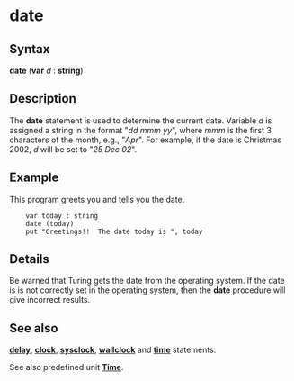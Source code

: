 
# date

## Syntax
**date** (**var** _d_ : **string**)

## Description
The **date** statement is used to determine the current date. Variable _d_ is assigned a string in the format "_dd mmm yy_", where _mmm_ is the first 3 characters of the month, e.g., "_Apr_". For example, if the date is Christmas 2002, _d_ will be set to "_25 Dec 02_".


## Example
This program greets you and tells you the date.

        var today : string
        date (today)
        put "Greetings!!  The date today is ", today
## Details
Be warned that Turing gets the date from the operating system. If the date is is not correctly set in the operating system, then the **date** procedure will give incorrect results.


## See also
**[delay](delay.html)**, **[clock](clock.html)**, **[sysclock](sysclock.html)**, **[wallclock](wallclock.html)** and **[time](time.html)** statements. 

See also predefined unit **[Time](timemodule.html)**.


